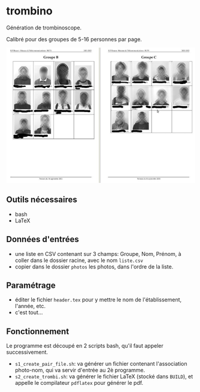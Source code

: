 # trombino
Génération de trombinoscope.

Calibré pour des groupes de 5-16 personnes par page.

![exemple](trombi_1_800.jpg)


## Outils nécessaires
* bash
* LaTeX

## Données d'entrées
* une liste en CSV contenant sur 3 champs: Groupe, Nom, Prénom, à coller dans le dossier racine, avec le nom `liste.csv`
* copier dans le dossier `photos` les photos, dans l'ordre de la liste.

## Paramétrage
* éditer le fichier `header.tex` pour y mettre le nom de l'établissement, l'année, etc.
* c'est tout...

## Fonctionnement

Le programme est découpé en 2 scripts bash, qu'il faut appeler successivement.
* `s1_create_pair_file.sh`: va générer un fichier contenant l'association photo-nom, qui va servir d'entrée au 2è programme.
* `s2_create_trombi.sh`: va générer le fichier LaTeX (stocké dans `BUILD`), et appelle le compilateur `pdflatex` pour générer le pdf.

